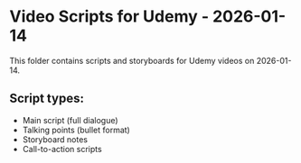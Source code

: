 # Video Scripts for Udemy - 2026-01-14

This folder contains scripts and storyboards for Udemy videos on 2026-01-14.

## Script types:
- Main script (full dialogue)
- Talking points (bullet format)
- Storyboard notes
- Call-to-action scripts
